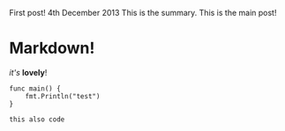 First post!
4th December 2013
This is the summary.
This is the main post!
# Markdown!
*it's* **lovely**!

    func main() {
        fmt.Println("test")
    }


`this also code`